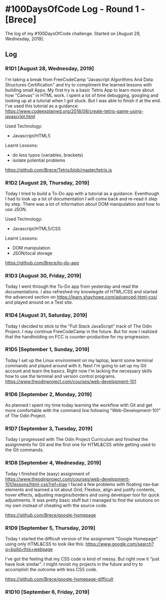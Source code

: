 # #100DaysOfCode Log - Round 1 - [Brece]

The log of my #100DaysOfCode challenge. Started on [August 28, Wednesday, 2019].

## Log

### R1D1 [August 28, Wednesday, 2019]
I'm taking a break from FreeCodeCamp "Javascript Algorithms And Data Structures Certification" and try to compliment the learned lessons with building small Apps. My first try is a basic Tetris App to learn more about how "Canvas" in HTML work. I spent a lot of time debugging, googling and looking up at a tutorial when I got stuck. But I was able to finish it at the end.
I've used this tutorial as a guidance: https://www.codeexplained.org/2018/08/create-tetris-game-using-javascript.html

Used Technology:
- Javascript/HTML5

Learnt Lessons:
- do less typos (variables, brackets)
- isolate potential problems

https://github.com/Brece/Tetris/blob/master/tetris.js


### R1D2 [August 29, Thursday, 2019]
Today I tried to build a To-Do app with a tutorial as a guidance. Eventhough I had to look up a lot of documentation I will come back and re-read it step by step. There was a lot of information about DOM manipulation and how to use JSON.

Used Technology:
- Javascript/HTML5/CSS

Learnt Lessons:
- DOM manipulation
- JSON/local storage

https://github.com/Brece/to-do-app



### R1D3 [August 30, Friday, 2019]
Today I went through the To-Do app from yesterday and read the documentations. I also refreshed my knowlegde of HTML/CSS and started the advanced section on https://learn.shayhowe.com/advanced-html-css/ and played around on a Test site.



### R1D4 [August 31, Saturday, 2019]
Today I decided to stick to the "Full Stack JavaScript" track of The Odin Project. I may continue FreeCodeCamp in the future. But for now I realized that the handholding on FCC is counter-productive for my progression. 


### R1D5 [September 1, Sunday, 2019]
Today I set up the Linux environment on my laptop, learnt some terminal commands and played around with it. Next I'm going to set up my Git account and learn the basics. Right now I'm lacking the necessary skills how to use the terminal and version control programs.
https://www.theodinproject.com/courses/web-development-101


### R1D6 [September 2, Monday, 2019]
As planned I spent my time today learning the workflow with Git and get more comfortable with the command line following "Web-Development-101" of The Odin Project.


### R1D7 [September 3, Tuesday, 2019]
Today I progressed with The Odin Project Curriculum and finished the assignments for Git and the first one for HTML&CSS while getting used to the Git commands.


### R1D8 [September 4, Wednesday, 2019]
Today I finished the (easy) assignment of https://www.theodinproject.com/courses/web-development-101/lessons/html-css?ref=lnav 
I faced a few problems with floating nav-bar elements and learned a lot about Grid, Flexbox, align and justify contents, hover effects, adjusting margins/borders and using developer tool for quick adjustments. It was pretty basic stuff but I managed to find the solutions on my own instead of cheating with the source code. 

https://github.com/Brece/google-homepage


### R1D9 [September 5, Thursday, 2019]
Today I started the difficult version of the assignment "Google Homepage" using only HTML&CSS to look like this: 
https://www.google.com/search?q=build+this+webpage

I've got the feeling that my CSS code is kind of messy. But right now it "just have look similar". I might revisit my projects in the future and try to accomplish the outcome with less CSS code.

https://github.com/Brece/google-homepage-difficult


### R1D10 [September 6, Friday, 2019]
